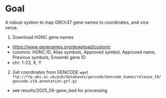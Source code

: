 # Goal

A robust system to map GRCh37 gene names to coordinates, and vice versa.

1. Download HGNC gene names
- https://www.genenames.org/download/custom/
- columns: HGNC ID, Alias symbols, Approved symbol, Approved name, Previous symbols, Ensembl gene ID
- chr: 1-23, X, Y

2. Get coordinates from GENCODE
`wget ftp://ftp.ebi.ac.uk/pub/databases/gencode/Gencode_human/release_19/gencode.v19.annotation.gtf.gz`

- see results/2025_09-gene_bed for processing
